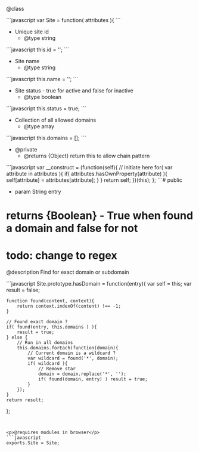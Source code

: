
<p>@class</p>
```javascript
var Site = function( attributes ){
```
<ul>
<li>Unique site id
<ul><li>@type string</li></ul></li>
</ul>
```javascript
this.id = '';
```
<ul>
<li>Site name
<ul><li>@type string</li></ul></li>
</ul>
```javascript
this.name = '';
```
<ul>
<li>Site status - true for active and  false for inactive
<ul><li>@type boolean</li></ul></li>
</ul>
```javascript
this.status = true;
```
<ul>
<li>Collection of all allowed domains
<ul><li>@type array</li></ul></li>
</ul>
```javascript
this.domains = [];
```
<ul>
<li>@private
<ul><li>@returns {Object} return this to allow chain pattern</li></ul></li>
</ul>
```javascript
var __construct = (function(self){
		// initiate here
		for( var attribute in attributes ){
			if( attributes.hasOwnProperty(attribute) ){
				self[attribute] = attributes[attribute];
			}
		}
		return self;
	})(this);
};
```# public 

* param String entry
# returns {Boolean} - True when found a domain and false for not

# todo: change to regex


<p>@description Find for exact domain or subdomain</p>
```javascript
Site.prototype.hasDomain = function(entry){
	var self = this;
	var result = false;

	function found(content, context){
		return context.indexOf(content) !== -1;
	}
	
	// Found exact domain ?
	if( found(entry, this.domains ) ){
		result = true;
	} else {
		// Run in all domains
		this.domains.forEach(function(domain){
			// Current domain is a wildcard ?
			var wildcard = found('*', domain);
			if( wildcard ){
				// Remove star
				domain = domain.replace('*', '');
				if( found(domain, entry) ) result = true;
			}
		});
	}
	return result;
};
```# exports Event as Event


<p>@requires modules in browser</p>
```javascript
exports.Site = Site;
```